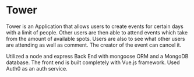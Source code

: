 # Tower
Tower is an Application that allows users to create events for certain days with a limit of people. Other users are then able to attend events which take from the amount of available spots. Users are also to see what other users are attending as well as comment. The creator of the event can cancel it.

Utilized a node and express Back End with mongoose ORM and a MongoDB database. The front end is built completely with Vue.js framework. Used Auth0 as an auth service.


